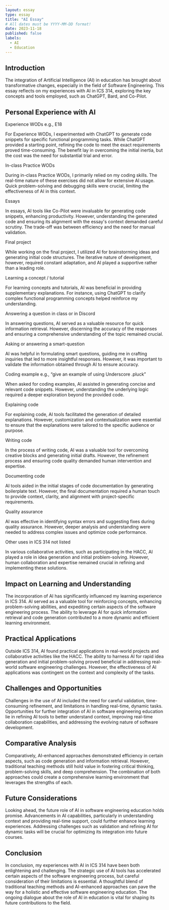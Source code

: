 ```yaml
---
layout: essay
type: essay
title: "AI Essay"
# All dates must be YYYY-MM-DD format!
date: 2023-11-18
published: false
labels:
  - AI
  - Education
---
```


## Introduction

The integration of Artificial Intelligence (AI) in education has brought about transformative changes, especially in the field of Software Engineering. This essay reflects on my experiences with AI in ICS 314, exploring the key concepts and tools employed, such as ChatGPT, Bard, and Co-Pilot.

## Personal Experience with AI

Experience WODs e.g., E18

For Experience WODs, I experimented with ChatGPT to generate code snippets for specific functional programming tasks. While ChatGPT provided a starting point, refining the code to meet the exact requirements proved time-consuming. The benefit lay in overcoming the initial inertia, but the cost was the need for substantial trial and error.

In-class Practice WODs

During in-class Practice WODs, I primarily relied on my coding skills. The real-time nature of these exercises did not allow for extensive AI usage. Quick problem-solving and debugging skills were crucial, limiting the effectiveness of AI in this context.

Essays

In essays, AI tools like Co-Pilot were invaluable for generating code snippets, enhancing productivity. However, understanding the generated code and ensuring its alignment with the essay's context demanded careful scrutiny. The trade-off was between efficiency and the need for manual validation.

Final project

While working on the final project, I utilized AI for brainstorming ideas and generating initial code structures. The iterative nature of development, however, required constant adaptation, and AI played a supportive rather than a leading role.

Learning a concept / tutorial

For learning concepts and tutorials, AI was beneficial in providing supplementary explanations. For instance, using ChatGPT to clarify complex functional programming concepts helped reinforce my understanding.

Answering a question in class or in Discord

In answering questions, AI served as a valuable resource for quick information retrieval. However, discerning the accuracy of the responses and ensuring a comprehensive understanding of the topic remained crucial.

Asking or answering a smart-question

AI was helpful in formulating smart questions, guiding me in crafting inquiries that led to more insightful responses. However, it was important to validate the information obtained through AI to ensure accuracy.

Coding example e.g., “give an example of using Underscore .pluck”

When asked for coding examples, AI assisted in generating concise and relevant code snippets. However, understanding the underlying logic required a deeper exploration beyond the provided code.

Explaining code

For explaining code, AI tools facilitated the generation of detailed explanations. However, customization and contextualization were essential to ensure that the explanations were tailored to the specific audience or purpose.

Writing code

In the process of writing code, AI was a valuable tool for overcoming creative blocks and generating initial drafts. However, the refinement process and ensuring code quality demanded human intervention and expertise.

Documenting code

AI tools aided in the initial stages of code documentation by generating boilerplate text. However, the final documentation required a human touch to provide context, clarity, and alignment with project-specific requirements.

Quality assurance

AI was effective in identifying syntax errors and suggesting fixes during quality assurance. However, deeper analysis and understanding were needed to address complex issues and optimize code performance.

Other uses in ICS 314 not listed

In various collaborative activities, such as participating in the HACC, AI played a role in idea generation and initial problem-solving. However, human collaboration and expertise remained crucial in refining and implementing these solutions.

## Impact on Learning and Understanding

The incorporation of AI has significantly influenced my learning experience in ICS 314. AI served as a valuable tool for reinforcing concepts, enhancing problem-solving abilities, and expediting certain aspects of the software engineering process. The ability to leverage AI for quick information retrieval and code generation contributed to a more dynamic and efficient learning environment.

## Practical Applications

Outside ICS 314, AI found practical applications in real-world projects and collaborative activities like the HACC. The ability to harness AI for rapid idea generation and initial problem-solving proved beneficial in addressing real-world software engineering challenges. However, the effectiveness of AI applications was contingent on the context and complexity of the tasks.

## Challenges and Opportunities

Challenges in the use of AI included the need for careful validation, time-consuming refinement, and limitations in handling real-time, dynamic tasks. Opportunities for further integration of AI in software engineering education lie in refining AI tools to better understand context, improving real-time collaboration capabilities, and addressing the evolving nature of software development.

## Comparative Analysis

Comparatively, AI-enhanced approaches demonstrated efficiency in certain aspects, such as code generation and information retrieval. However, traditional teaching methods still hold value in fostering critical thinking, problem-solving skills, and deep comprehension. The combination of both approaches could create a comprehensive learning environment that leverages the strengths of each.

## Future Considerations

Looking ahead, the future role of AI in software engineering education holds promise. Advancements in AI capabilities, particularly in understanding context and providing real-time support, could further enhance learning experiences. Addressing challenges such as validation and refining AI for dynamic tasks will be crucial for optimizing its integration into future courses.

## Conclusion

In conclusion, my experiences with AI in ICS 314 have been both enlightening and challenging. The strategic use of AI tools has accelerated certain aspects of the software engineering process, but careful consideration of their limitations is essential. A thoughtful blend of traditional teaching methods and AI-enhanced approaches can pave the way for a holistic and effective software engineering education. The ongoing dialogue about the role of AI in education is vital for shaping its future contributions to the field.
